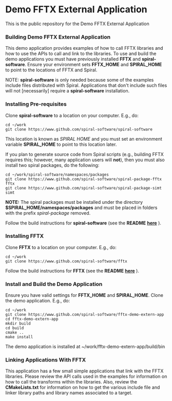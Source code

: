 Demo FFTX External Application
==============================

This is the public repository for the Demo FFTX External Application

### Building Demo FFTX External Application

This demo application provides examples of how to call FFTX libraries and how to
use the APIs to call and link to the libraries.  To use and build the demo
applications you must have previously installed **FFTX** and **spiral-software**. Ensure
your environment sets **FFTX_HOME** and **SPIRAL_HOME** to point to the
locations of FFTX and Spiral.

NOTE: **spiral-software** is only needed because some of the examples include files
distributed with Spiral.  Applications that don't include such files will not
[necessarily] require a **spiral-software** installation.

### Installing Pre-requisites

Clone **spiral-software** to a location on your computer.  E.g., do:
```
cd ~/work
git clone https://www.github.com/spiral-software/spiral-software
```
This location is known as *SPIRAL HOME* and you must set an environment variable
**SPIRAL_HOME** to point to this location later.

If you plan to generate source code from Spiral scripts (e.g., building FFTX
requires this; however, many application users will **not**), then you must also
install two spiral packages, do the following:
```
cd ~/work/spiral-software/namespaces/packages
git clone https://www.github.com/spiral-software/spiral-package-fftx fftx
git clone https://www.github.com/spiral-software/spiral-package-simt simt
```
**NOTE:** The spiral packages must be installed under the directory
**$SPIRAL_HOME/namespaces/packages** and must be placed in folders with the
prefix *spiral-package* removed. 

Follow the build instructions for **spiral-software** (see the **README**
[**here**](https://github.com/spiral-software/spiral-software/blob/master/README.md) ).

### Installing FFTX

Clone **FFTX** to a location on your computer.  E.g., do:
```
cd ~/work
git clone https://www.github.com/spiral-software/fftx
```
Follow the build instructions for **FFTX** (see the **README**
[**here**](https://github.com/spiral-software/FFTX/blob/master/README.md) ).

### Install and Build the Demo Application

Ensure you have valid settings for **FFTX_HOME** and **SPIRAL_HOME**.  Clone the
demo application.  E.g., do:
```
cd ~/work
git clone https://www.github.com/spiral-software/fftx-demo-extern-app
cd fftx-demo-extern-app
mkdir build
cd build
cmake ..
make install
```
The demo application is installed at ~/work/fftx-demo-extern-app/build/bin

### Linking Applications With FFTX

This application has a few small simple applications that link with the FFTX
libraries.  Please review the API calls used in the examples for information on
how to call the transforms within the libraries.  Also, review the
**CMakeLists.txt** for information on how to get the various include file and
linker library paths and library names associated to a target.
